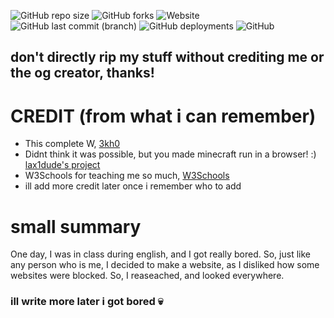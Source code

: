 ![GitHub repo size](https://img.shields.io/github/repo-size/unxw/unxw.github.io)
![GitHub forks](https://img.shields.io/github/forks/unxw/unxw.github.io)
![Website](https://img.shields.io/website?down_color=red&down_message=down%20%3A%28&up_color=lightgreen&up_message=up%21&url=https%3A%2F%2Funxw.github.io)
![GitHub last commit (branch)](https://img.shields.io/github/last-commit/unxw/unxw.github.io/main)
![GitHub deployments](https://img.shields.io/github/deployments/unxw/unxw.github.io/github-pages?label=Website%20Update%3F)
![GitHub](https://img.shields.io/github/license/unxw/unxw.github.io)

<bold><h2>don't directly rip my stuff without crediting me or the og creator, thanks!</h2></bold>

<h1>CREDIT (from what i can remember)</h1>

- This complete W, [3kh0](https://github.com/3kh0)
- Didnt think it was possible, but you made minecraft run in a browser! :) [lax1dude's project](https://github.com/lax1dude/eaglercraft)
- W3Schools for teaching me so much, [W3Schools](https://www.w3schools.com/)
- ill add more credit later once i remember who to add

<h1>small summary</h1>

One day, I was in class during english, and I got really bored. So, just like any person who is me, I decided to make a website, as I disliked how some websites were blocked. So, I reaseached, and looked everywhere. 

<h3>ill write more later i got bored 💀</h3>
